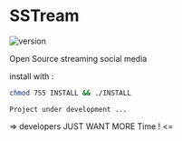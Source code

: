 # SSTream
 ![version](https://img.shields.io/badge/version-1.0.1-blue.svg)

 Open Source streaming social media

 install with :
 ```bash
chmod 755 INSTALL && ./INSTALL
 ```

    Project under development ...
 => developers JUST WANT MORE Time ! <=